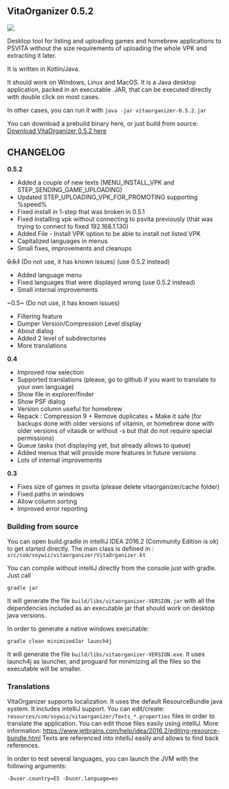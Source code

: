 ## VitaOrganizer 0.5.2

![](extra/screenshot-0.5.png)

Desktop tool for listing and uploading games and homebrew applications to PSVITA without the size requirements
of uploading the whole VPK and extracting it later.

It is written in Kotlin/Java.

It should work on Windows, Linux and MacOS. It is a Java desktop application, packed in an executable .JAR, that
can be executed directly with double click on most cases.

In other cases, you can run it with `java -jar vitaorganizer-0.5.2.jar`

You can download a prebuild binary here, or just build from source:
[Download VitaOrganizer 0.5.2 here](https://github.com/soywiz/vitaorganizer/releases/download/0.5.2/vitaorganizer-0.5.2.jar)

## CHANGELOG

**0.5.2**

* Added a couple of new texts (MENU_INSTALL_VPK and STEP_SENDING_GAME_UPLOADING)
* Updated STEP_UPLOADING_VPK_FOR_PROMOTING supporting %speed%
* Fixed install in 1-step that was broken in 0.5.1
* Fixed installing vpk without connecting to psvita previously (that was trying to connect to fixed 192.168.1.130)
* Added File - Install VPK option to be able to install not listed VPK
* Capitalized languages in menus
* Small fixes, improvements and cleanups

~~0.5.1~~ (Do not use, it has known issues) (use 0.5.2 instead)

* Added language menu
* Fixed languages that were displayed wrong (use 0.5.2 instead)
* Small internal improvements

~0.5~ (Do not use, it has known issues)

* Filtering feature
* Dumper Version/Compression Level display
* About dialog
* Added 2 level of subdirectories
* More translations

**0.4**

* Improved row selection
* Supported translations (please, go to github if you want to translate to your own language)
* Show file in explorer/finder
* Show PSF dialog
* Version column useful for homebrew
* Repack : Compression 9 + Remove duplicates + Make it safe (for backups done with older versions of vitamin, or homebrew done with older versions of vitasdk or without -s but that do not require special permissions)
* Queue tasks (not displaying yet, but already allows to queue)
* Added menus that will provide more features in future versions
* Lots of internal improvements

**0.3**

* Fixes size of games in psvita (please delete vitaorganizer/cache folder)
* Fixed paths in windows
* Allow column sorting
* Improved error reporting

### Building from source

You can open build.gradle in intelliJ IDEA 2016.2 (Community Edition is ok) to get started directly.
The main class is defined in : `src/com/soywiz/vitaorganizer/VitaOrganizer.kt`

You can compile without intelliJ directly from the console just with gradle. Just call

```
gradle jar
```

It will generate the file `build/libs/vitaorganizer-VERSION.jar` with all the dependencies included as an executable jar
that should work on desktop java versions.

In order to generate a native windows executable:

```
gradle clean minimizedJar launch4j
```

It will generate the file `build/libs/vitaorganizer-VERSION.exe`. It uses launch4j as launcher,
and proguard for minimizing all the files so the executable will be smaller.

### Translations

VitaOrganizer supports localization. It uses the default ResourceBundle java system. It includes intelliJ support.
You can edit/create: `resources/com/soywiz/vitaorganizer/Texts_*.properties` files in order to translate the application.
You can edit those files easily using intelliJ. More information: https://www.jetbrains.com/help/idea/2016.2/editing-resource-bundle.html
Texts are referenced into intelliJ easily and allows to find back references.

In order to test several languages, you can launch the JVM with the following arguments:
```
-Duser.country=ES -Duser.language=es
```
